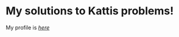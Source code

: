 My solutions to Kattis problems!
=============
My profile is 
_[here](https://open.kattis.com/users/sala-gabriel)_

